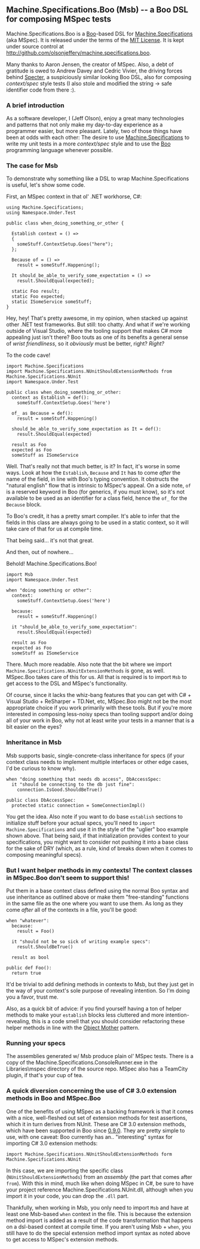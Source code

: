 ## Machine.Specifications.Boo (Msb) -- a Boo DSL for composing MSpec tests

Machine.Specifications.Boo is a [Boo](http://boo.codehaus.org)-based DSL for [Machine.Specifications](http://github.com/machine/machine.specifications/tree/master) (aka MSpec). It is released under the terms of the [MIT License](http://www.opensource.org/licenses/mit-license.php). It is kept under source control at <http://github.com/olsonjeffery/machine.specifications.boo>. 

Many thanks to Aaron Jensen, the creator of MSpec. Also, a debt of gratitude is owed to Andrew Davey and Cedric Vivier, the driving forces behind [Specter](http://specter.sourceforge.net), a suspiciously similar looking Boo DSL, also for composing *context/spec* style tests (I also stole and modified the string -> safe identifier code from there :).

### A brief introduction

As a software developer, I (Jeff Olson), enjoy a great many technologies and patterns that not only make my day-to-day experience as a programmer easier, but more pleasant. Lately, two of those things have been at odds with each other: The desire to use [Machine.Specifications](http://github.com/machine/machine.specifications/tree/master) to write my unit tests in a more *context/spec* style and to use the [Boo](http://boo.codehaus.org) programming language whenever possible.

### The case for Msb

To demonstrate why something like a DSL to wrap Machine.Specifications is useful, let's show some code.

First, an MSpec context in that ol' .NET workhorse, C#:

    using Machine.Specifications;
    using Namespace.Under.Test

    public class when_doing_something_or_other {
    
      Establish context = () =>
      {
        someStuff.ContextSetup.Goes("here");
      };
      
      Because of = () =>
        result = someStuff.Happening();
      
      It should_be_able_to_verify_some_expectation = () =>
        result.ShouldEqual(expected);
      
      static Foo result;
      static Foo expected;
      static ISomeService someStuff;
    }

Hey, hey! That's pretty awesome, in my opinion, when stacked up against other .NET test frameworks. But still: too chatty. And what if we're working outside of Visual Studio, where the tooling support that makes C# more appealing just isn't there? Boo touts as one of its benefits a general sense of *wrist friendliness*, so it *obviously* must be better, right? *Right?*

To the code cave!

    import Machine.Specifications
    import Machine.Specifications.NUnitShouldExtensionMethods from Machine.Specifications.NUnit
    import Namespace.Under.Test
    
    public class when_doing_something_or_other:
      context as Establish = def():
        someStuff.ContextSetup.Goes('here')
      
      of_ as Because = def():
        result = someStuff.Happening()
      
      should_be_able_to_verify_some_expectation as It = def():
        result.ShouldEqual(expected)
      
      result as Foo
      expected as Foo
      someStuff as ISomeService

Well. That's really not that much better, is it? In fact, it's worse in some ways. Look at how the `Establish`, `Because` and `It` has to come *after* the name of the field, in line with Boo's typing convention. It obstructs the "natural english" flow that is intrinsic to MSpec's appeal. On a side note, `of` is a reserved keyword in Boo (for generics, if you must know), so it's not available to be used as an identifier for a class field, hence the `of_` for the `Because` block.

To Boo's credit, it has a pretty smart compiler. It's able to infer that the fields in this class are always going to be used in a static context, so it will take care of that for us at compile time.

That being said... it's not that great. 

And then, out of nowhere...

Behold! Machine.Specifications.Boo!

    import Msb
    import Namespace.Under.Test

    when "doing something or other":
      context:
        someStuff.ContextSetup.Goes('here')

      because:
        result = someStuff.Happening()

      it "should_be_able_to_verify_some_expectation":
        result.ShouldEqual(expected)

      result as Foo
      expected as Foo
      someStuff as ISomeService

There. Much more readable. Also note that the bit where we import `Machine.Specifications.NUnitExtensionMethods` is gone, as well. MSpec.Boo takes care of this for us. All that is required is to import `Msb` to get access to the DSL and MSpec's functionality. 

Of course, since it lacks the whiz-bang features that you can get with C# + Visual Studio + ReSharper + TD.Net, etc, MSpec.Boo might not be the most appropriate choice if you work primarily with these tools. But if you're more interested in composing less-noisy specs than tooling support and/or doing all of your work in Boo, why not at least write your tests in a manner that is a bit easier on the eyes?

### Inheritance in Msb

Msb supports basic, single-concrete-class inheritance for specs (if your context class needs to implement multiple interfaces or other edge cases, I'd be curious to know why).

    when "doing something that needs db access", DbAccessSpec:
      it "should be connecting to the db just fine":
        connection.IsGood.ShouldBeTrue()
    
    public class DbAccessSpec:
      protected static connection = SomeConnectionImpl()

You get the idea. Also note if you want to do base `establish` sections to initialize stuff before your actual specs, you'll need to `import Machine.Specifications` and use it in the style of the "uglier" boo example shown above. That being said, if that initialization provides context to your specifications, you might want to consider not pushing it into a base class for the sake of DRY (which, as a rule, kind of breaks down when it comes to composing meaningful specs).

### But I want helper methods in my contexts! The context classes in MSpec.Boo don't seem to support this!

Put them in a base context class defined using the normal Boo syntax and use inheritance as outlined above or make them "free-standing" functions in the same file as the one where you want to use them. As long as they come *after* all of the contexts in a file, you'll be good:

    when "whatever":
      because:
        result = Foo()
      
      it "should not be so sick of writing example specs":
        result.ShouldBeTrue()
      
      result as bool
    
    public def Foo():
      return true

It'd be trivial to add defining methods in contexts to Msb, but they just get in the way of your context's sole purpose of revealing intention. So I'm doing you a favor, trust me.

Also, as a quick bit of advice: if you find yourself having a ton of helper methods to make your `establish` blocks less cluttered and more intention-revealing, this is a code smell that you should consider refactoring these helper methods in line with the [Object Mother](http://martinfowler.com/bliki/ObjectMother.html) pattern.

### Running your specs

The assemblies generated w/ Msb produce plain ol' MSpec tests. There is a copy of the Machine.Specifications.ConsoleRunner.exe in the Libraries\mspec directory of the source repo. MSpec also has a TeamCity plugin, if that's your cup of tea.

### A quick diversion concerning the use of C# 3.0 extension methods in Boo and MSpec.Boo

One of the benefits of using MSpec as a backing framework is that it comes with a nice, well-fleshed out set of extension methods for test assertions, which it in turn derives from NUnit. These are C# 3.0 extension methods, which have been supported in Boo since [0.9.0](http://jira.codehaus.org/browse/BOO-937). They are pretty simple to use, with one caveat: Boo currently has an.. "interesting" syntax for importing C# 3.0 extension methods:

    import Machine.Specifications.NUnitShouldExtensionMethods form Machine.Specifications.NUnit

In this case, we are importing the specific class (`NUnitShouldExtensionMethods`) from an *assembly* (the part that comes after `from`). With this in mind, much like when doing MSpec in C#, be sure to have your project reference Machine.Specifications.NUnit.dll, although when you import it in your code, you can drop the `.dll` part. 

Thankfully, when working in Msb, you only need to import `Msb` and have at least one Msb-based `when` context in the file. This is because the extension method import is added as a result of the code transformation that happens on a dsl-based context at compile time. If you aren't using Msb + `when`, you still have to do the special extension method import syntax as noted above to get access to MSpec's extension methods.
